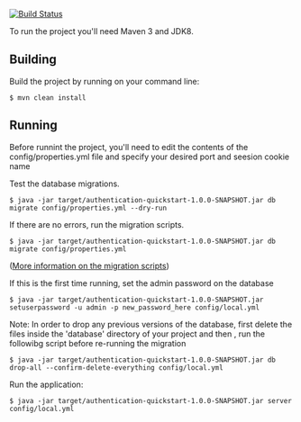 [![Build Status](https://travis-ci.org/cgi-digital/CVLib.svg?branch=master)](https://travis-ci.org/cgi-digital/CVLib)

To run the project you'll need Maven 3 and JDK8.

## Building

Build the project by running on your command line:
```
$ mvn clean install
```

## Running

Before runnint the project, you'll need to edit the contents of the config/properties.yml file and specify your desired port and seesion cookie name

Test the database migrations.
```
$ java -jar target/authentication-quickstart-1.0.0-SNAPSHOT.jar db migrate config/properties.yml --dry-run
```

If there are no errors, run the migration scripts.
```
$ java -jar target/authentication-quickstart-1.0.0-SNAPSHOT.jar db migrate config/properties.yml
```

([More information on the migration scripts](http://www.dropwizard.io/0.9.2/docs/manual/migrations.html))

If this is the first time running, set the admin password on the database

```
$ java -jar target/authentication-quickstart-1.0.0-SNAPSHOT.jar setuserpassword -u admin -p new_password_here config/local.yml
```

Note:
In order to drop any previous versions of the database, first delete the files inside the 'database' directory of your project and then , run the followibg script before re-running the migration
```
$ java -jar target/authentication-quickstart-1.0.0-SNAPSHOT.jar db drop-all --confirm-delete-everything config/local.yml
```


Run the application:
```
$ java -jar target/authentication-quickstart-1.0.0-SNAPSHOT.jar server config/local.yml
```
